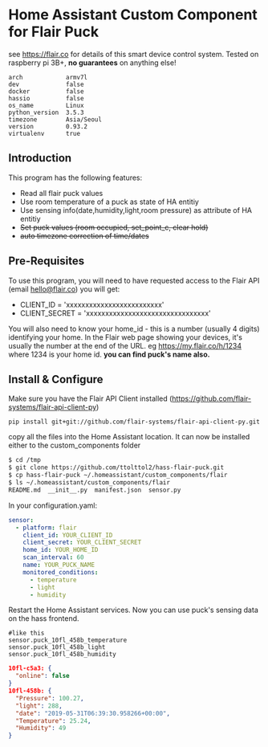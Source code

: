 Home Assistant Custom Component for Flair Puck
==============================================
see https://flair.co for details of this smart device control system.
Tested on raspberry pi 3B+, **no guarantees** on anything else!
``` 
arch            armv7l
dev             false
docker          false
hassio          false
os_name         Linux
python_version  3.5.3
timezone        Asia/Seoul
version         0.93.2
virtualenv      true
```
## Introduction
This program has the following features:
* Read all flair puck values
* Use room temperature of a puck as state of HA entitiy
* Use sensing info(date,humidity,light,room pressure) as attribute of HA entitiy
* ~~Set puck values (room occupied, set_point_c, clear hold)~~
* ~~auto timezone correction of time/dates~~
## Pre-Requisites
To use this program, you will need to have requested access to the Flair API (email hello@flair.co) you will get:

* CLIENT_ID = 'xxxxxxxxxxxxxxxxxxxxxxxxx'
* CLIENT_SECRET = 'xxxxxxxxxxxxxxxxxxxxxxxxxxxxxxxx'

You will also need to know your home_id - this is a number (usually 4 digits) identifying your home.
In the Flair web page showing your devices, it's usually the number at the end of the URL. eg https://my.flair.co/h/1234 where 1234 is your home id.
**you can find puck's name also.**
## Install & Configure
Make sure you have the Flair API Client installed (https://github.com/flair-systems/flair-api-client-py)

```
pip install git+git://github.com/flair-systems/flair-api-client-py.git
```
copy all the files into the Home Assistant location. It can now be installed either to the custom_components folder
```bash
$ cd /tmp
$ git clone https://github.com/ttolttol2/hass-flair-puck.git
$ cp hass-flair-puck ~/.homeassistant/custom_components/flair
$ ls ~/.homeassistant/custom_components/flair
README.md  __init__.py  manifest.json  sensor.py
```
In your configuration.yaml:
```yaml
sensor:
  - platform: flair
    client_id: YOUR_CLIENT_ID
    client_secret: YOUR_CLIENT_SECRET
    home_id: YOUR_HOME_ID
    scan_interval: 60
    name: YOUR_PUCK_NAME
    monitored_conditions:
      - temperature
      - light
      - humidity
```
Restart the Home Assistant services.
Now you can use puck's sensing data on the hass frontend.
```
#like this
sensor.puck_10fl_458b_temperature
sensor.puck_10fl_458b_light
sensor.puck_10fl_458b_humidity
```
```json
10fl-c5a3: {
  "online": false
}
10fl-458b: {
  "Pressure": 100.27,
  "light": 288,
  "date": "2019-05-31T06:39:30.958266+00:00",
  "Temperature": 25.24,
  "Humidity": 49
}
```
